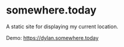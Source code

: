 # somewhere.today

A static site for displaying my current location.

Demo: https://dylan.somewhere.today
